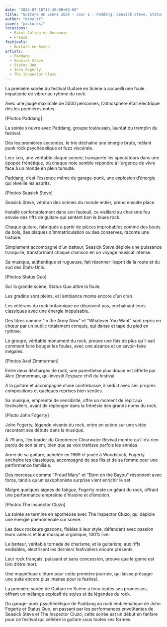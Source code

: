 ```yaml
---
date: "2024-07-18T17:30:00+02:00"
title: "Guitare en Scène 2024 - Jour 1 - Paddang, Seasick Steve, Status Quo, John Fogerty, The Inspector Cluzo"
author: "mkhelif"
cover: "pictures/"
locations:
  - Saint-Julien-en-Genevois
  - France
festivals:
  - Guitare en Scène
artists:
  - Paddang
  - Seasick Steve
  - Status Quo
  - John Fogerty
  - The Inspector Cluzo
---
```


La première soirée du festival Guitare en Scène a accueilli une foule impatiente de vibrer au rythme du rock.

Avec une jauge maximale de 5000 personnes, l’atmosphère était électrique dès les premières notes.


[Photos Paddang]

La soirée s’ouvre avec Paddang, groupe toulousain, lauréat du tremplin du festival.

Dès les premières secondes, le trio déchaîne une énergie brute, mêlant punk rock psychédélique et fuzz viscérale.

Leur son, une véritable claque sonore, transporte les spectateurs dans une épopée frénétique, où chaque note semble
répondre à l'urgence de vivre face à un monde en plein tumulte.

Paddang, c’est l’essence même du garage-punk, une explosion d’énergie qui réveille les esprits.


[Photos Seasick Steve]

Seasick Steve, vétéran des scènes du monde entier, prend ensuite place.

Installé confortablement dans son fauteuil, ce vieillard au charisme fou envoie des riffs de guitare qui sentent bon le
blues rock.

Chaque guitare, fabriquée à partir de pièces improbables comme des bouts de bois, des plaques d’immatriculation ou des
conserves, raconte une histoire.

Simplement accompagné d’un batteur, Seasick Steve déploie une puissance tranquille, transformant chaque chanson en un
voyage musical intense.

Sa musique, authentique et rugueuse, fait résonner l’esprit de la route et du sud des États-Unis.


[Photos Status Quo]

Sur la grande scène, Status Quo attire la foule.

Les gradins sont pleins, et l’ambiance monte encore d’un cran.

Les vétérans du rock britannique ne déçoivent pas, enchaînant leurs classiques avec une énergie inépuisable.

Des titres comme "In the Army Now" et "Whatever You Want" sont repris en chœur par un public totalement conquis, qui
danse et tape du pied en rythme.

Le groupe, véritable monument du rock, prouve une fois de plus qu’il sait comment faire bouger les foules, avec une
aisance et un savoir-faire inégalés.


[Photos Axel Zimmerman]

Entre deux décharges de rock, une parenthèse plus douce est offerte par Alex Zimmerman, qui investit l’espace chill du
festival.

À la guitare et accompagné d’une contrebasse, il séduit avec ses propres compositions et quelques reprises bien senties.

Sa musique, empreinte de sensibilité, offre un moment de répit aux festivaliers, avant de replonger dans la frénésie des
grands noms du rock.


[Photo John Fogerty]

John Fogerty, légende vivante du rock, entre en scène sur une vidéo racontant ses débuts dans la musique.

À 79 ans, l’ex-leader du Creedence Clearwater Revival montre qu’il n’a rien perdu de son talent, bien que sa voix
trahisse parfois les années.

Armé de sa guitare, achetée en 1969 et jouée à Woodstock, Fogerty enchaîne les classiques, accompagné de ses fils et de
sa femme pour une performance familiale.

Des morceaux comme "Proud Mary" et "Born on the Bayou" résonnent avec force, tandis qu’un saxophoniste surprise vient
enrichir le set.

Malgré quelques signes de fatigue, Fogerty reste un géant du rock, offrant une performance empreinte d’histoire et
d’émotion.


[Photos The Inspector Cluzo]

La soirée se termine en apothéose avec The Inspector Cluzo, qui déploie une énergie phénoménale sur scène.

Les deux rockeurs gascons, fidèles à leur style, défendent avec passion leurs valeurs et leur musique organique, 100%
live.

Le batteur, véritable tornade de charisme, et le guitariste, aux riffs endiablés, électrisent les derniers festivaliers
encore présents.

Leur rock français, puissant et sans concession, prouve que le genre est loin d’être mort.

Une magnifique clôture pour cette première journée, qui laisse présager une suite encore plus intense pour le festival.

La première soirée de Guitare en Scène a tenu toutes ses promesses, offrant un mélange explosif de styles et de légendes
du rock.

Du garage-punk psychédélique de Paddang au rock emblématique de John Fogerty et Status Quo, en passant par les
performances envoûtantes de Seasick Steve et The Inspector Cluzo, cette soirée est un début en fanfare pour ce festival
qui célèbre la guitare sous toutes ses formes.

